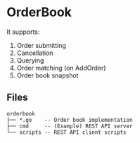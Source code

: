 OrderBook
========

It supports:
1. Order submitting
2. Cancellation
3. Querying
4. Order matching (on AddOrder)
5. Order book snapshot

Files
------

```
orderbook
├── *.go    -- Order book implementation
├── cmd     -- (Example) REST API server
└── scripts -- REST API client scripts
```
